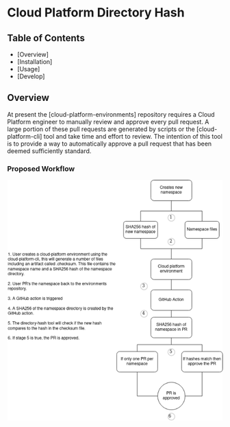 # Cloud Platform Directory Hash

## Table of Contents
- [Overview]
- [Installation]
- [Usage]
- [Develop]

## Overview
At present the [cloud-platform-environments] repository requires a Cloud Platform engineer to manually review and approve every pull request. A large portion of these pull requests are generated by scripts or the [cloud-platform-cli] tool and take time and effort to review. The intention of this tool is to provide a way to automatically approve a pull request that has been deemed sufficiently standard.

### Proposed Workflow

![workflow diagram](https://raw.githubusercontent.com/ministryofjustice/cloud-platform-directory-hash/main/docs/workflow.png)


[create a repository]: https://github.com/ministryofjustice/template-repository/generate
